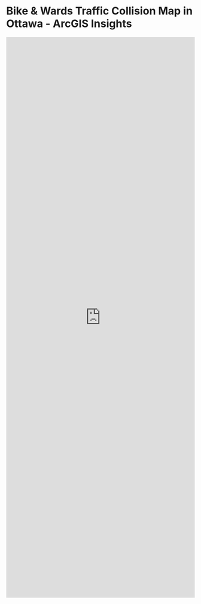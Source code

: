 
# Bike & Wards Traffic Collision Map in Ottawa - ArcGIS Insights
<iframe src="https://insights.arcgis.com/#/embed/86945810a1145748eac7238d857ed76" width="100%" height="1500" frameborder="0"></iframe>
